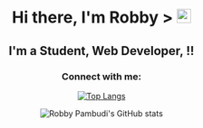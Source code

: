<div align="center">
   <h1>Hi there, I'm Robby > <img src="https://media.giphy.com/media/hvRJCLFzcasrR4ia7z/giphy.gif" width="25px"> </h1>

## I'm a Student, Web Developer,  !!
### Connect with me:


[![Top Langs](https://github-readme-stats.vercel.app/api/top-langs/?username=robbypambudi&layout=compact&theme=react&hide=php&bg_color=222222)](https://github.com/robbypambudi)


![Robby Pambudi's GitHub stats](https://github-readme-stats.vercel.app/api?username=robbypambudi&show_icons=true&theme=tokyonight)

<br />